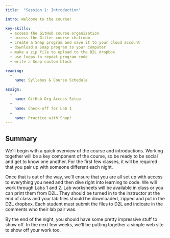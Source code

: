 ```yaml
---
title:  "Session 1: Introduction"

intro: Welcome to the course!

key-skills:
  - access the GitHub course organization
  - access the Gitter course chatroom
  - create a Snap program and save it to your cloud account
  - download a Snap program to your computer
  - make a zip file to upload to the D2L dropbox
  - use loops to repeat program code
  - write a Snap custom block

reading:
  -
    name: Syllabus & Course Schedule

assign:
  -
    name: GitHub Org Access Setup
  -
    name: Check-off for Lab 1
  -
    name: Practice with Snap!
---
```


## Summary
We'll begin with a quick overview of the course and introductions.  Working together will be a key component of the course, so be ready to be social and get to know one another.  For the first few classes, it will be required that you pair up with someone different each night.  

Once that is out of the way, we'll ensure that you are all set up with access to everything you need and then dive right into learning to code.  We will work through Labs 1 and 2.  Lab worksheets will be available in class or you can print them from D2L.  They should be turned in to the instructor at the end of class and your lab files should be downloaded, zipped and put in the D2L dropbox.  Each student must submit the files to D2L and indicate in the comments who their lab pair was.

By the end of the night, you should have some pretty impressive stuff to show off.  In the next few weeks, we'll be putting together a simple web site to show off your work too.
